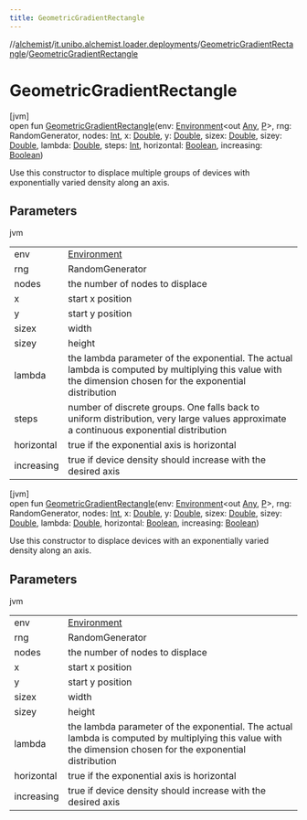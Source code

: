 ```yaml
---
title: GeometricGradientRectangle
---
```

//[alchemist](../../../index.html)/[it.unibo.alchemist.loader.deployments](../index.html)/[GeometricGradientRectangle](index.html)/[GeometricGradientRectangle](-geometric-gradient-rectangle.html)



# GeometricGradientRectangle



[jvm]\
open fun [GeometricGradientRectangle](-geometric-gradient-rectangle.html)(env: [Environment](../../it.unibo.alchemist.model.interfaces/-environment/index.html)<out [Any](https://kotlinlang.org/api/latest/jvm/stdlib/kotlin/-any/index.html), [P](../../it.unibo.alchemist.loader.shapes/-circle/index.html)>, rng: RandomGenerator, nodes: [Int](https://kotlinlang.org/api/latest/jvm/stdlib/kotlin/-int/index.html), x: [Double](https://kotlinlang.org/api/latest/jvm/stdlib/kotlin/-double/index.html), y: [Double](https://kotlinlang.org/api/latest/jvm/stdlib/kotlin/-double/index.html), sizex: [Double](https://kotlinlang.org/api/latest/jvm/stdlib/kotlin/-double/index.html), sizey: [Double](https://kotlinlang.org/api/latest/jvm/stdlib/kotlin/-double/index.html), lambda: [Double](https://kotlinlang.org/api/latest/jvm/stdlib/kotlin/-double/index.html), steps: [Int](https://kotlinlang.org/api/latest/jvm/stdlib/kotlin/-int/index.html), horizontal: [Boolean](https://kotlinlang.org/api/latest/jvm/stdlib/kotlin/-boolean/index.html), increasing: [Boolean](https://kotlinlang.org/api/latest/jvm/stdlib/kotlin/-boolean/index.html))



Use this constructor to displace multiple groups of devices with exponentially varied density along an axis.



## Parameters


jvm

| | |
|---|---|
| env | [Environment](../../it.unibo.alchemist.model.interfaces/-environment/index.html) |
| rng | RandomGenerator |
| nodes | the number of nodes to displace |
| x | start x position |
| y | start y position |
| sizex | width |
| sizey | height |
| lambda | the lambda parameter of the exponential. The actual lambda is computed by multiplying this value with the dimension chosen for the exponential distribution |
| steps | number of discrete groups. One falls back to uniform distribution, very large values approximate a continuous exponential distribution |
| horizontal | true if the exponential axis is horizontal |
| increasing | true if device density should increase with the desired axis |





[jvm]\
open fun [GeometricGradientRectangle](-geometric-gradient-rectangle.html)(env: [Environment](../../it.unibo.alchemist.model.interfaces/-environment/index.html)<out [Any](https://kotlinlang.org/api/latest/jvm/stdlib/kotlin/-any/index.html), [P](../../it.unibo.alchemist.loader.shapes/-circle/index.html)>, rng: RandomGenerator, nodes: [Int](https://kotlinlang.org/api/latest/jvm/stdlib/kotlin/-int/index.html), x: [Double](https://kotlinlang.org/api/latest/jvm/stdlib/kotlin/-double/index.html), y: [Double](https://kotlinlang.org/api/latest/jvm/stdlib/kotlin/-double/index.html), sizex: [Double](https://kotlinlang.org/api/latest/jvm/stdlib/kotlin/-double/index.html), sizey: [Double](https://kotlinlang.org/api/latest/jvm/stdlib/kotlin/-double/index.html), lambda: [Double](https://kotlinlang.org/api/latest/jvm/stdlib/kotlin/-double/index.html), horizontal: [Boolean](https://kotlinlang.org/api/latest/jvm/stdlib/kotlin/-boolean/index.html), increasing: [Boolean](https://kotlinlang.org/api/latest/jvm/stdlib/kotlin/-boolean/index.html))



Use this constructor to displace devices with an exponentially varied density along an axis.



## Parameters


jvm

| | |
|---|---|
| env | [Environment](../../it.unibo.alchemist.model.interfaces/-environment/index.html) |
| rng | RandomGenerator |
| nodes | the number of nodes to displace |
| x | start x position |
| y | start y position |
| sizex | width |
| sizey | height |
| lambda | the lambda parameter of the exponential. The actual lambda is computed by multiplying this value with the dimension chosen for the exponential distribution |
| horizontal | true if the exponential axis is horizontal |
| increasing | true if device density should increase with the desired axis |




